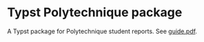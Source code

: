 # Typst Polytechnique package

A Typst package for Polytechnique student reports. See [guide.pdf](https://github.com/remigerme/typst-polytechnique/blob/main/guide.pdf).
